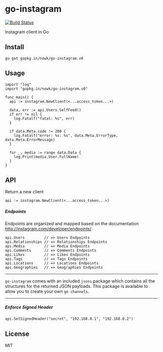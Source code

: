 # go-instagram

[![Build Status](https://travis-ci.org/nowk/go-instagram.svg?branch=master)](https://travis-ci.org/nowk/go-instagram)

Instagram client in Go

## Install

    go get gopkg.in/nowk/go-instagram.v0

## Usage

    import "log"
    import "gopkg.in/nowk/go-instagram.v0"

    func main() {
      api := instagram.NewClient(<...access_token...>)

      data, err := api.Users.SelfFeed()
      if err != nil {
        log.Fatalf("fatal: %s", err)
      }

      if data.Meta.code != 200 {
        log.Fatalf("error: %s: %s", data.Meta.ErrorType, data.Meta.ErrorMessage)
      }

      for _, media := range data.Data {
        log.Print(media.User.FullName)
      }
    }

## API

Return a new client

    api := instagram.NewClient(<...access_token...>)

##### Endpoints

Endpoints are organized and mapped based on the documentation http://instagram.com/developer/endpoints/

    api.Users         // => Users Endpoints
    api.Relationships // => Relationships Endpoints
    api.Media         // => Media Endpoints
    api.Comments      // => Comments Endpoints
    api.Likes         // => Likes Endpoints
    api.Tags          // => Tags Endpoints
    api.Locations     // => Locations Endpoints
    api.Geographies   // => Geographies Endpoints

---

`go-instagram` comes with an included `jsons` package which contains all the structures for the returned JSON payloads. This package is available to allow you to create your own `go channels`.

---

##### Enforce Signed Header

    api.SetSignedHeader("secret", "192.168.0.1", "192.168.0.2")

## License

MIT
